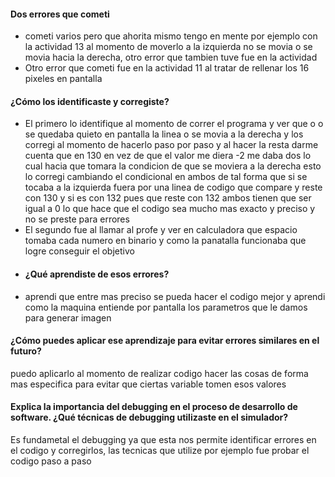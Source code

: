 #### Dos errores que cometi
- cometi varios pero que ahorita mismo tengo en mente por ejemplo con la actividad 13 al momento de moverlo a la izquierda no se movia o se movia hacia la derecha, otro error que tambien tuve fue en la actividad
- Otro error que cometi fue en la actividad 11 al tratar de rellenar los 16 pixeles en pantalla
#### ¿Cómo los identificaste y corregiste?
- El primero lo identifique al momento de correr el programa y ver que o o se quedaba quieto en pantalla la linea o se movia a la derecha y los corregi al momento de hacerlo paso por paso y al hacer la resta darme cuenta que en 130 en vez de que el valor me diera -2 me daba dos lo cual hacia que tomara la condicion de que se moviera a la derecha esto lo corregi cambiando el condicional en ambos de tal forma que si se tocaba a la izquierda fuera por una linea de codigo que compare y reste con 130 y si es con 132 pues que reste con 132 ambos tienen que ser igual a 0 lo  que hace que el codigo sea mucho mas exacto y preciso y no se preste para errores
- El segundo fue al llamar al profe y ver en calculadora que espacio tomaba cada numero en binario y como la panatalla funcionaba que logre conseguir el objetivo
- #### ¿Qué aprendiste de esos errores?
- aprendi que entre mas preciso se pueda hacer el codigo mejor y aprendi como la maquina entiende por pantalla los parametros que le damos para generar imagen
#### ¿Cómo puedes aplicar ese aprendizaje para evitar errores similares en el futuro?
puedo aplicarlo al momento de realizar codigo hacer las cosas de forma mas especifica para evitar que ciertas variable tomen esos valores
#### Explica la importancia del debugging en el proceso de desarrollo de software. ¿Qué técnicas de debugging utilizaste en el simulador?
Es fundametal el debugging ya que esta nos permite identificar errores en el codigo y corregirlos, las tecnicas que utilize por ejemplo fue probar el codigo paso a paso
